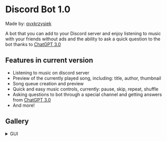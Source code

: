 # Discord Bot 1.0
Made by: [qvxkrzysiek](https://github.com/qvxkrzysiek)

A bot that you can add to your Discord server and enjoy listening to music with your friends without ads and the ability to ask a quick question to the bot thanks to [ChatGPT 3.0](https://openai.com/)

## Features in current version

- Listening to music on discord server
- Preview of the currently played song, including: title, author, thumbnail
- Song queue creation and preview
- Quick and easy music controls, currently: pause, skip, repeat, shuffle
- Asking questions to bot through a special channel and getting answers from [ChatGPT 3.0](https://openai.com/)
- And more!

## Gallery
<details>
  <summary>GUI</summary>
![GUI INTERFACE](https://raw.githubusercontent.com/qvxkrzysiek/Discord-Bot/main/docs/Discord1.png)
